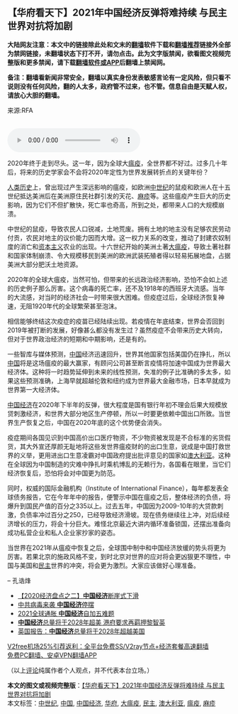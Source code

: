  <h2>【华府看天下】2021年中国经济反弹将难持续 与民主世界对抗将加剧</h2> <p class="notice"><b>大陆网友注意：本文中的链接除此处和文末的<a href="https://github.com/bannedbook/fanqiang" >翻墙</a>软件下载和<a href="https://github.com/killgcd/justmysocks/blob/master/README.md">翻墙推荐</a>链接外全部为禁网链接，未翻墙状态下打不开，请勿点击。此为文字版禁闻，欲看图文视频完整版和更多禁闻，请下载<a href="https://github.com/bannedbook/fanqiang">翻墙软件或APP</a>后翻墙上禁闻网。</p><p>备注：翻墙看新闻非常安全，翻墙以真实身份发表敏感言论有一定风险，但只看不说则没有任何风险，翻的人太多，政府管不过来，也不管。信息自由是天赋人权，请放心大胆的翻墙。</b></p>  <div class="entry"> <p>来源:RFA</p> <p><br /> <audio controls="controls" preload="metadata" src="https://www.rfa.org/cantonese/commentaries/dcwatcher/dcwatcher-12302020083707.html/@@stream" type="audio/mpeg"><br /> </audio></p> <p>2020年终于走到尽头。这一年，因为全球大<a href="https://www.bannedbook.org/bnews/tag/%e7%98%9f%e7%96%ab/" class="st_tag internal_tag" rel="tag" title="标签 瘟疫 下的日志">瘟疫</a>，全世界都不好过。过多几十年后，将来的历史学家会不会将2020年定性为世界发展转折点的关键年份？</p>  <p><span class='wp_keywordlink'><a href="https://www.bannedbook.org/forum3/topic1750.html" title="考古学禁区-被掩藏的人类历史" target="_blank">人类历史</a></span>上，曾出现过产生深远影响的瘟疫，如欧洲<a href="https://www.bannedbook.org/bnews/tag/%e4%b8%ad%e4%b8%96%e7%ba%aa/" class="st_tag internal_tag" rel="tag" title="标签 中世纪 下的日志">中世纪</a>的鼠疫和欧洲人在十五世纪抵达美洲后在美洲原住民社群引发的天花、<a href="https://www.bannedbook.org/bnews/tag/%e9%ba%bb%e7%96%b9/" class="st_tag internal_tag" rel="tag" title="标签 麻疹 下的日志">麻疹</a>等。这些瘟疫产生巨大的历史影响，因为它们不但扩散快，死亡率也奇高，所到之处，都带来人口的大规模崩溃。</p> <p>中世纪的鼠疫，导致农民人口锐减，土地荒废。拥有土地的地主没有足够农民劳动付贡，农民对地主的议价能力因而大增。这一权力关系的改变，推动了封建农奴制度的消亡和<span class='wp_keywordlink'><a href="https://www.bannedbook.org/forum2/topic920.html" title="资本主义与自由" target="_blank">资本主义</a></span>农业的出现。十六世纪开始的美洲土著<a href="https://www.bannedbook.org/bnews/tag/%E5%A4%A7%E7%98%9F%E7%96%AB/" class="st_tag internal_tag" rel="tag" title="标签 大瘟疫 下的日志">大瘟疫</a>，导致土著社群和国家体制崩溃、令大规模移民到美洲的欧洲武装拓殖者得以轻易拓展地盘，占据美洲大部分肥沃土地资源。</p> <p>2020年的全球大瘟疫，当然可怕，但带来的长远政治经济影响，恐怕不会如上述的历史例子那么厉害。这个病毒的死亡率，还不及1918年的西班牙大流感。当年的大流感，对当时的经济社会一时带来很大困难。但疫症过后，全球经济恢复神速，无阻1920年代的全球繁荣甚至泡沫。</p>  <p>相信能够终结这次疫症的疫苗已经陆续出现。若疫情在年底结束，世界会否回到2019年被打断的发展，好像甚么都没有发生过？虽然疫症不会带来历史大转向，但对于世界政治经济的短期和中期影响，还是有的。</p> <p>一些智库与媒体预测，<span class='wp_keywordlink_affiliate'><a href="https://www.bannedbook.org/" title="中国" target="_blank">中国</a></span>经济迅速回升，世界其他国家包括美国仍在挣扎，所以<a href="https://www.bannedbook.org/bnews/tag/%E4%B8%AD%E5%9B%BD/" class="st_tag internal_tag" rel="tag" title="标签 中国 下的日志">中国</a>将是这场瘟疫的最大赢家，有顾问公司甚至断言疫情将加速中国成为世界最大经济体。这种将一时趋势延伸到未来的线性预测，失准的例子比准确的多太多，如果这些预测准确，上海早就超越伦敦和纽约成为世界最大金融市场，日本早就成为世界第一大经济体。</p> <p><a href="https://www.bannedbook.org/bnews/tag/%e4%b8%ad%e5%9b%bd%e7%bb%8f%e6%b5%8e/" class="st_tag internal_tag" rel="tag" title="标签 中国经济 下的日志">中国经济</a>在2020年下半年的反弹，很大程度是国有银行年初不理会后果大规模放贷刺激经济，和世界大部分地区生产停顿，所以一时要更依赖中国出口所致。当世界生产恢复之后，中国在2020年底的这个优势便会消失。</p>  <p>疫症期间各国见识到中国高价出口医疗物资，不少物资被发现是不合标准的劣货假货，其大外宣还厚颜无耻地将这些发世界瘟疫财的的出口生意，说成是中国打救世界的义举，更用进出口生意凌霸对中国政府提出批评意见的国家如<a href="https://www.bannedbook.org/bnews/tag/%e6%be%b3%e5%a4%a7%e5%88%a9%e4%ba%9a/" class="st_tag internal_tag" rel="tag" title="标签 澳大利亚 下的日志">澳大利亚</a>。这种在全球因为中国制造的灾难中挣扎时乘机博乱的无赖行为，各国看在眼里，当它们经济恢复后，恐怕将会对中国更为防范。</p> <p>同时，权威的国际金融机构（Institute of International Finance），每年都发表全球债务报告，它在今年年中的报告，便警示中国在瘟疫之后，整体经济的负债，将爆升到国民产值的百分之335以上。过去五年，中国因为2009-10年的大贷款刺激，负债率冲过百分之250，已经导致经济滑坡。现在债务继续往上冲，对后续经济增长的压力，将会十分巨大。难怪北京最近大讲内循环准备锁国，还摆出准备向成功私营企业和私人企业家抄家的姿态。</p> <p>当世界在2021年从瘟疫中恢复之后，全球围中制中和中国经济放缓的势头将更为厉害。若果北京的施政风格不变，到时北京对世界的应对将会更凶狠更不理性，中国与美国和<a href="https://www.bannedbook.org/bnews/tag/%e6%b0%91%e4%b8%bb/" class="st_tag internal_tag" rel="tag" title="标签 民主 下的日志">民主</a>世界的冲突，将会更为激烈。大家应该做好心理准备。</p>  <p>&#8211; 孔诰烽</p> <ul class='op-related-articles' title='相关阅读'> <li><a href='https://www.bannedbook.org/bnews/comments/20201230/1457450.html' target='_blank'>【2020经济盘点之二】<b>中国经济</b>断崖式下滑</a></li> <li><a href='https://www.bannedbook.org/bnews/comments/20201229/1456773.html' target='_blank'>中共病毒来袭 <b>中国经济</b>停摆</a></li> <li><a href='https://www.bannedbook.org/bnews/finance/20201228/1456628.html' target='_blank'>2021全球通胀 <b>中国经济</b>自加五难题</a></li> <li><a href='https://www.bannedbook.org/bnews/baitai/20201227/1455732.html' target='_blank'><b>中国经济</b>总量将于2028年超美 港府要求再羁押黎智英</a></li> <li><a href='https://www.bannedbook.org/bnews/ssgc/20201227/1455670.html' target='_blank'>英国报告：<b>中国经济</b>总量将于2028年超越美国</a></li> </ul> <p class="texttj"> <a href="https://github.com/bannedbook/fanqiang/wiki/V2ray%E6%9C%BA%E5%9C%BA" target="_blank">V2free机场25%引荐返利：全平台免费SS/V2ray节点+经济套餐高速翻墙</a><br/> <a href="https://github.com/bannedbook/fanqiang/wiki/%E7%A6%81%E9%97%BB%E7%BD%91%E5%AE%89%E5%8D%93%E7%BF%BB%E5%A2%99%E6%96%B0%E9%97%BBAPP" target="_blank">免费PC翻墙、安卓VPN翻墙APP</a></p><p>（以上<span class='wp_keywordlink_affiliate'><a href="https://www.bannedbook.org/bnews/comments/" title="新闻评论" target="_blank">评论</a></span>纯属作者个人观点，并不代表本台立场。）</p><a name='sharetosocial'></a>       <div><b>本文的图文或视频完整版</b>：<a href='https://www.bannedbook.org/bnews/comments/20201231/1458598.html'>【华府看天下】2021年中国经济反弹将难持续 与民主世界对抗将加剧</a></div>  </div><!--END ENTRY--> <div class="postfooter"> <div>本文标签：<a href="https://www.bannedbook.org/bnews/tag/%e4%b8%ad%e4%b8%96%e7%ba%aa/" rel="tag">中世纪</a>, <a href="https://www.bannedbook.org/bnews/tag/%E4%B8%AD%E5%9B%BD/" rel="tag">中国</a>, <a href="https://www.bannedbook.org/bnews/tag/%e4%b8%ad%e5%9b%bd%e7%bb%8f%e6%b5%8e/" rel="tag">中国经济</a>, <a href="https://www.bannedbook.org/bnews/tag/%e5%8d%8e%e5%ba%9c/" rel="tag">华府</a>, <a href="https://www.bannedbook.org/bnews/tag/%E5%A4%A7%E7%98%9F%E7%96%AB/" rel="tag">大瘟疫</a>, <a href="https://www.bannedbook.org/bnews/tag/%e6%b0%91%e4%b8%bb/" rel="tag">民主</a>, <a href="https://www.bannedbook.org/bnews/tag/%e6%be%b3%e5%a4%a7%e5%88%a9%e4%ba%9a/" rel="tag">澳大利亚</a>, <a href="https://www.bannedbook.org/bnews/tag/%e7%98%9f%e7%96%ab/" rel="tag">瘟疫</a>, <a href="https://www.bannedbook.org/bnews/tag/%e9%ba%bb%e7%96%b9/" rel="tag">麻疹</a></div>  </div><!--END POSTFOOTER--> 